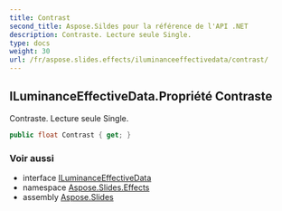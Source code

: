 ```yaml
---
title: Contrast
second_title: Aspose.Sildes pour la référence de l'API .NET
description: Contraste. Lecture seule Single.
type: docs
weight: 30
url: /fr/aspose.slides.effects/iluminanceeffectivedata/contrast/
---
```


## ILuminanceEffectiveData.Propriété Contraste

Contraste. Lecture seule Single.

```csharp
public float Contrast { get; }
```

### Voir aussi

* interface [ILuminanceEffectiveData](../../iluminanceeffectivedata)
* namespace [Aspose.Slides.Effects](../../iluminanceeffectivedata)
* assembly [Aspose.Slides](../../../)

<!-- NE PAS ÉDITER : généré par xmldocmd pour Aspose.Slides.dll -->